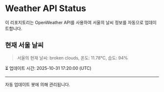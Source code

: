 
# Weather API Status

이 리포지토리는 OpenWeather API를 사용하여 서울의 날씨 정보를 자동으로 업데이트합니다.

## 현재 서울 날씨
> 서울의 현재 날씨: broken clouds, 온도: 11.78°C, 습도: 94%

⏳ 업데이트 시간: 2025-10-31 17:20:00 (UTC)

---
자동 업데이트 봇에 의해 관리됩니다.
